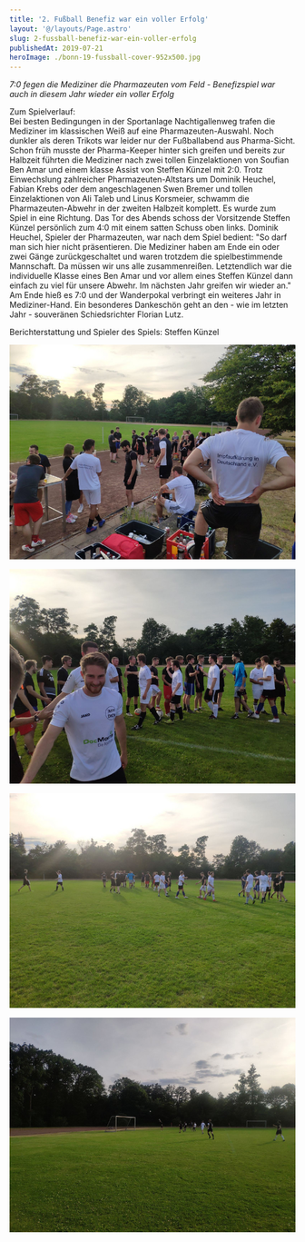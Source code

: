 ```yaml
---
title: '2. Fußball Benefiz war ein voller Erfolg'
layout: '@/layouts/Page.astro'
slug: 2-fussball-benefiz-war-ein-voller-erfolg
publishedAt: 2019-07-21
heroImage: ./bonn-19-fussball-cover-952x500.jpg
---
```


_7:0 fegen die Mediziner die Pharmazeuten vom Feld - Benefizspiel war auch in diesem Jahr wieder ein voller Erfolg_

Zum Spielverlauf:   
Bei besten Bedingungen in der Sportanlage Nachtigallenweg trafen die Mediziner im klassischen Weiß auf eine Pharmazeuten-Auswahl. Noch dunkler als deren Trikots war leider nur der Fußballabend aus Pharma-Sicht. Schon früh musste der Pharma-Keeper hinter sich greifen und bereits zur Halbzeit führten die Mediziner nach zwei tollen Einzelaktionen von Soufian Ben Amar und einem klasse Assist von Steffen Künzel mit 2:0. Trotz Einwechslung zahlreicher Pharmazeuten-Altstars um Dominik Heuchel, Fabian Krebs oder dem angeschlagenen Swen Bremer und tollen Einzelaktionen von Ali Taleb und Linus Korsmeier, schwamm die Pharmazeuten-Abwehr in der zweiten Halbzeit komplett. Es wurde zum Spiel in eine Richtung. Das Tor des Abends schoss der Vorsitzende Steffen Künzel persönlich zum 4:0 mit einem satten Schuss oben links. Dominik Heuchel, Spieler der Pharmazeuten, war nach dem Spiel bedient: "So darf man sich hier nicht präsentieren. Die Mediziner haben am Ende ein oder zwei Gänge zurückgeschaltet und waren trotzdem die spielbestimmende Mannschaft. Da müssen wir uns alle zusammenreißen. Letztendlich war die individuelle Klasse eines Ben Amar und vor allem eines Steffen Künzel dann einfach zu viel für unsere Abwehr. Im nächsten Jahr greifen wir wieder an." Am Ende hieß es 7:0 und der Wanderpokal verbringt ein weiteres Jahr in Mediziner-Hand. Ein besonderes Dankeschön geht an den - wie im letzten Jahr - souveränen Schiedsrichter Florian Lutz.

Berichterstattung und Spieler des Spiels: Steffen Künzel

[![](./bonn-19-fussball-1-800x600.jpg)](https://impf-dich.org/_Resources/Persistent/a/3/c/e/a3ce9b13898965054a81ff80b083f05d66f107f6/bonn-19-fussball-1.jpg)

[![](./bonn-19-fussball-2-800x600.jpg)](https://impf-dich.org/_Resources/Persistent/e/7/4/4/e744b8607a06ea625bec1528ba52e23fc6859372/bonn-19-fussball-2.jpg)

[![](./bonn-19-fussball-3-800x600.jpg)](https://impf-dich.org/_Resources/Persistent/e/1/5/9/e1592d06b3395208b3ac15dd98f9f537edf6d28b/bonn-19-fussball-3.jpg)

[![](./bonn-19-fussball-4-800x600.jpg)](https://impf-dich.org/_Resources/Persistent/8/d/e/3/8de3caf696a3b58de4939b23982e2e329838ff69/bonn-19-fussball-4.jpg)